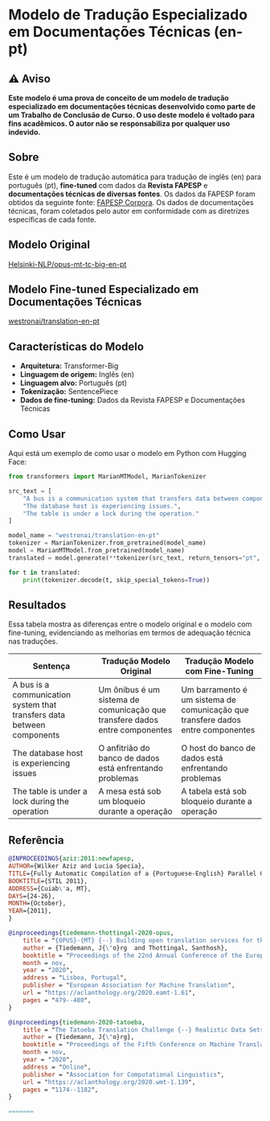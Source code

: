 # Modelo de Tradução Especializado em Documentações Técnicas (en-pt)

## ⚠️ Aviso

**Este modelo é uma prova de conceito de um modelo de tradução especializado em documentações técnicas desenvolvido como parte de um Trabalho de Conclusão de Curso. O uso deste modelo é voltado para fins acadêmicos. O autor não se responsabiliza por qualquer uso indevido.**

## Sobre 

Este é um modelo de tradução automática para tradução de inglês (en) para português (pt),   **fine-tuned** com dados da **Revista FAPESP** e **documentações técnicas de diversas fontes**. Os dados da FAPESP foram obtidos da seguinte fonte: [FAPESP Corpora](http://www.nilc.icmc.usp.br/nilc/tools/Fapesp%20Corpora.htm). Os dados de documentações técnicas, foram coletados pelo autor em conformidade com as diretrizes específicas de cada fonte.

## Modelo Original

[Helsinki-NLP/opus-mt-tc-big-en-pt](https://huggingface.co/Helsinki-NLP/opus-mt-tc-big-en-pt)

## Modelo Fine-tuned Especializado em Documentações Técnicas
[westronai/translation-en-pt](https://huggingface.co/westronai/translation-en-pt)

## Características do Modelo

- **Arquitetura:** Transformer-Big
- **Linguagem de origem:** Inglês (en)
- **Linguagem alvo:** Português (pt)
- **Tokenização:** SentencePiece
- **Dados de fine-tuning:** Dados da Revista FAPESP e Documentações Técnicas

## Como Usar

Aqui está um exemplo de como usar o modelo em Python com Hugging Face:

```python
from transformers import MarianMTModel, MarianTokenizer

src_text = [
    "A bus is a communication system that transfers data between components.",
    "The database host is experiencing issues.",
    "The table is under a lock during the operation."
]

model_name = "westronai/translation-en-pt"
tokenizer = MarianTokenizer.from_pretrained(model_name)
model = MarianMTModel.from_pretrained(model_name)
translated = model.generate(**tokenizer(src_text, return_tensors="pt", padding=True))

for t in translated:
    print(tokenizer.decode(t, skip_special_tokens=True))

```
## Resultados
Essa tabela mostra as diferenças entre o modelo original e o modelo com fine-tuning, evidenciando as melhorias em termos de adequação técnica nas traduções.

| Sentença                                                    | Tradução Modelo Original                                                    | Tradução Modelo com Fine-Tuning                                             |
|---------------------------------------------------------------------|--------------------------------------------------------------------|-------------------------------------------------------------------|
| A bus is a communication system that transfers data between components | Um ônibus é um sistema de comunicação que transfere dados entre componentes | Um barramento é um sistema de comunicação que transfere dados entre componentes |
| The database host is experiencing issues                            | O anfitrião do banco de dados está enfrentando problemas             | O host do banco de dados está enfrentando problemas                |
| The table is under a lock during the operation                      | A mesa está sob um bloqueio durante a operação                      | A tabela está sob bloqueio durante a operação                      |

## Referência

```bibtex
@INPROCEEDINGS{aziz:2011:newfapesp,
AUTHOR={Wilker Aziz and Lucia Specia},
TITLE={Fully Automatic Compilation of a {Portuguese-English} Parallel Corpus for Statistical Machine Translation},
BOOKTITLE={STIL 2011},
ADDRESS={Cuiab\'a, MT},
DAYS={24-26},
MONTH={October},
YEAR={2011},
}

@inproceedings{tiedemann-thottingal-2020-opus,
    title = "{OPUS}-{MT} {--} Building open translation services for the World",
    author = {Tiedemann, J{\"o}rg  and Thottingal, Santhosh},
    booktitle = "Proceedings of the 22nd Annual Conference of the European Association for Machine Translation",
    month = nov,
    year = "2020",
    address = "Lisboa, Portugal",
    publisher = "European Association for Machine Translation",
    url = "https://aclanthology.org/2020.eamt-1.61",
    pages = "479--480",
}

@inproceedings{tiedemann-2020-tatoeba,
    title = "The Tatoeba Translation Challenge {--} Realistic Data Sets for Low Resource and Multilingual {MT}",
    author = {Tiedemann, J{\"o}rg},
    booktitle = "Proceedings of the Fifth Conference on Machine Translation",
    month = nov,
    year = "2020",
    address = "Online",
    publisher = "Association for Computational Linguistics",
    url = "https://aclanthology.org/2020.wmt-1.139",
    pages = "1174--1182",
}

=======
